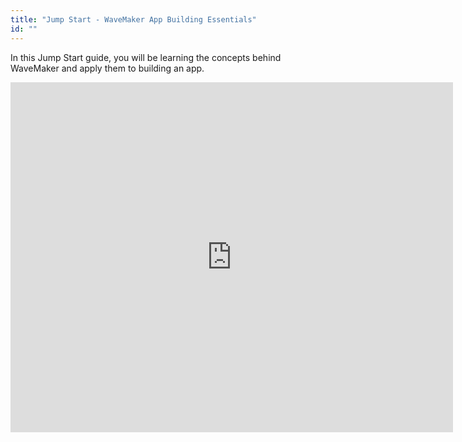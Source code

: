 ```yaml
---
title: "Jump Start - WaveMaker App Building Essentials"
id: ""
---
```


In this Jump Start guide, you will be learning the concepts behind WaveMaker and apply them to building an app. 

<iframe width="708" height="560" src="https://docs.google.com/presentation/d/e/2PACX-1vTXUTBHYzsTRtNQgU03hjeKkub9wjkK1GruaM9QECN-bSV9Hz-UdK-OP6ZUhph1Me5ZdPGlQEjlD2-7/embed?start=false&amp;loop=false&amp;delayms=3000" frameborder="0" allowfullscreen="allowfullscreen" mozallowfullscreen="mozallowfullscreen" webkitallowfullscreen="webkitallowfullscreen"></iframe>


